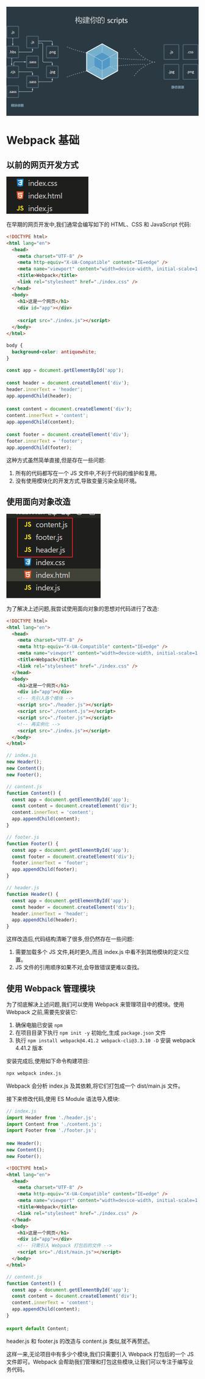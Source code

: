 ![](../../assets/c98365802637af3a4125ffb87e2884bd.jpeg)

# Webpack 基础

## 以前的网页开发方式

![](../../assets/82de914fbfc66337cd0e1937bbce8299.png)

在早期的网页开发中,我们通常会编写如下的 HTML、CSS 和 JavaScript 代码:

```html
<!DOCTYPE html>
<html lang="en">
  <head>
    <meta charset="UTF-8" />
    <meta http-equiv="X-UA-Compatible" content="IE=edge" />
    <meta name="viewport" content="width=device-width, initial-scale=1.0" />
    <title>Webpack</title>
    <link rel="stylesheet" href="./index.css" />
  </head>
  <body>
    <h1>这是一个网页</h1>
    <div id="app"></div>

    <script src="./index.js"></script>
  </body>
</html>
```

```css
body {
  background-color: antiquewhite;
}
```

```javascript
const app = document.getElementById('app');

const header = document.createElement('div');
header.innerText = 'header';
app.appendChild(header);

const content = document.createElement('div');
content.innerText = 'content';
app.appendChild(content);

const footer = document.createElement('div');
footer.innerText = 'footer';
app.appendChild(footer);
```

这种方式虽然简单直接,但是存在一些问题:

1. 所有的代码都写在一个 JS 文件中,不利于代码的维护和复用。
2. 没有使用模块化的开发方式,导致变量污染全局环境。

## 使用面向对象改造

![](../../assets/8d8c577c601b977f358414a7e0f0746f.png)

为了解决上述问题,我尝试使用面向对象的思想对代码进行了改造:

```html
<!DOCTYPE html>
<html lang="en">
  <head>
    <meta charset="UTF-8" />
    <meta http-equiv="X-UA-Compatible" content="IE=edge" />
    <meta name="viewport" content="width=device-width, initial-scale=1.0" />
    <title>Webpack</title>
    <link rel="stylesheet" href="./index.css" />
  </head>
  <body>
    <h1>这是一个网页</h1>
    <div id="app"></div>
    <!-- 先引入各个模块 -->
    <script src="./header.js"></script>
    <script src="./content.js"></script>
    <script src="./footer.js"></script>
    <!-- 再实例化 -->
    <script src="./index.js"></script>
  </body>
</html>
```

```javascript
// index.js
new Header();
new Content();
new Footer();
```

```javascript
// content.js
function Content() {
  const app = document.getElementById('app');
  const content = document.createElement('div');
  content.innerText = 'content';
  app.appendChild(content);
}
```

```javascript
// footer.js
function Footer() {
  const app = document.getElementById('app');
  const footer = document.createElement('div');
  footer.innerText = 'footer';
  app.appendChild(footer);
}
```

```javascript
// header.js
function Header() {
  const app = document.getElementById('app');
  const header = document.createElement('div');
  header.innerText = 'header';
  app.appendChild(header);
}
```

这样改造后,代码结构清晰了很多,但仍然存在一些问题:

1. 需要加载多个 JS 文件,耗时更久,而且 index.js 中看不到其他模块的定义位置。
2. JS 文件的引用顺序如果不对,会导致错误更难以查找。

## 使用 Webpack 管理模块

为了彻底解决上述问题,我们可以使用 Webpack 来管理项目中的模块。使用 Webpack 之前,需要先安装它:

1. 确保电脑已安装 `npm`
2. 在项目目录下执行 `npm init -y` 初始化,生成 `package.json` 文件
3. 执行 `npm install webpack@4.41.2 webpack-cli@3.3.10 -D` 安装 webpack 4.41.2 版本

安装完成后,使用如下命令构建项目:

```bash
npx webpack index.js
```

Webpack 会分析 index.js 及其依赖,将它们打包成一个 dist/main.js 文件。

接下来修改代码,使用 ES Module 语法导入模块:

```javascript
// index.js
import Header from './header.js';
import Content from './content.js';
import Footer from './footer.js';

new Header();
new Content();
new Footer();
```

```html
<!DOCTYPE html>
<html lang="en">
  <head>
    <meta charset="UTF-8" />
    <meta http-equiv="X-UA-Compatible" content="IE=edge" />
    <meta name="viewport" content="width=device-width, initial-scale=1.0" />
    <title>Webpack</title>
    <link rel="stylesheet" href="./index.css" />
  </head>
  <body>
    <h1>这是一个网页</h1>
    <div id="app"></div>
    <!-- 只需引入 Webpack 打包后的文件 -->
    <script src="./dist/main.js"></script>
  </body>
</html>
```

```javascript
// content.js
function Content() {
  const app = document.getElementById('app');
  const content = document.createElement('div');
  content.innerText = 'content';
  app.appendChild(content);
}

export default Content;
```

header.js 和 footer.js 的改造与 content.js 类似,就不再赘述。

这样一来,无论项目中有多少个模块,我们只需要引入 Webpack 打包后的一个 JS 文件即可。Webpack 会帮助我们管理和打包这些模块,让我们可以专注于编写业务代码。
